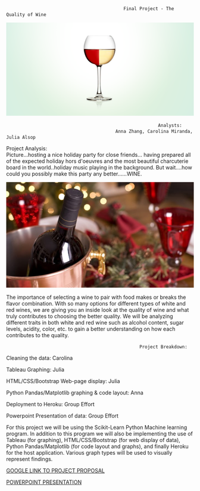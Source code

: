                                                 Final Project - The Quality of Wine

<img src="/Images/Wine 1.png" alt="Wine 1"/>

                                                             Analysts: 
                                             Anna Zhang, Carolina Miranda, Julia Alsop 
                                                   
                                                        

Project Analysis:                                       
Picture...hosting a nice holiday party for close friends... having prepared all of the expected holiday hors d'oeuvres and the most beautiful charcuterie board in the world..holiday music playing in the background. But wait….how could you possibly make this party any better…...WINE. 

<img src="/Images/Wine 2.jpg" alt="Wine 2"/>

The importance of selecting a wine to pair with food makes or breaks the flavor combination. With so many options for different types of white and red wines, we are giving you an inside look at the quality of wine and what truly contributes to choosing the better quality. We will be analyzing different traits in both white and red wine such as alcohol content, sugar levels, acidity, color, etc. to gain a better understanding on how each contributes to the quality.


                                                      Project Breakdown: 

Cleaning the data: Carolina

Tableau Graphing: Julia

HTML/CSS/Bootstrap Web-page display: Julia 

Python Pandas/Matplotlib graphing & code layout: Anna

Deployment to Heroku: Group Effort

Powerpoint Presentation of data: Group Effort


For this project we will be using the Scikit-Learn Python Machine learning program. In addition to this program we will also be implementing the use of Tableau (for graphing), HTML/CSS/Bootstrap (for web display of data), Python Pandas/Matplotlib (for code layout and graphs), and finally Heroku for the host application. 
Various graph types will be used to visually represent findings.


[GOOGLE LINK TO PROJECT PROPOSAL](https://docs.google.com/document/d/1b-X0_Imnww4HossKf4GbnbFaLi5Pa8GNWNXYUwZZL84/edit)

[POWERPOINT PRESENTATION](https://docs.google.com/presentation/d/1edO0usJjUGKsRHPfSsgHXy1kwouP2VmmmkjxLMsRcxE/edit?usp=sharing) 
